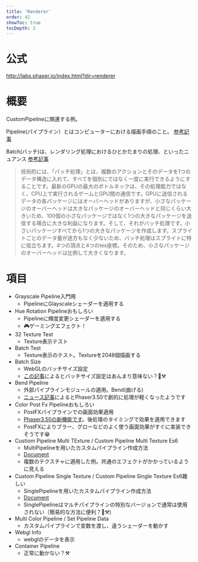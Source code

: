 ```yaml
---
title: 'Renderer'
order: 42
showToc: true
tocDepth: 3
---
```


# 公式

http://labs.phaser.io/index.html?dir=renderer

# 概要

CustomPipelineに関連する例。

Pipeline(パイプライン）とはコンピューターにおける描画手順のこと。
[参考記事](https://yttm-work.jp/shader/shader_0002.html)

Batch(バッチ)は、レンダリング処理におけるひとかたまりの処理、といったニュアンス
[参考記事](https://qastack.jp/gamedev/32910/what-is-the-technical-definition-of-sprite-batching)

> 技術的には、「バッチ処理」とは、複数のアクションとそのデータを1つのデータ構造に入れて、すべてを個別にではなく一度に実行できるようにすることです。最新のGPUの最大のボトルネックは、その処理能力ではなく、CPU上で実行されるゲームとGPU間の通信です。GPUに送信されるデータの各パッケージにはオーバーヘッドがありますが、小さなパッケージのオーバーヘッドは大きなパッケージのオーバーヘッドと同じくらい大きいため、100個の小さなパッケージではなく1つの大きなパッケージを送信する場合に大きな利益になります。そして、それがバッチ処理です。小さいパッケージすべてから1つの大きなパッケージを作成します。スプライトごとのデータ量が途方もなく少ないため、バッチ処理はスプライトに特に役立ちます。4つの頂点と4つのtex座標。そのため、小さなパッケージのオーバーヘッドは比例して大きくなります。

# 項目

- Grayscale Pipeline<Badge color="lightgreen">入門用</Badge>
  - PipelineにGlayscaleシェーダーを適用する
- Hue Rotation Pipeline<Badge color="blue">おもしろい</Badge>
  - Pipelineに輝度変更シェーダーを適用する
  - 🎮ゲーミングエフェクト！
- 32 Texture Test
  - Texture表示テスト
- Batch Test
  - Texture表示のテスト。Textureを2048個描画する
- Batch Size
  - WebGLのバッチサイズ設定
  - [この記事](https://docs.unity3d.com/ja/2019.4/Manual/GPUInstancing.html)によるとバッチサイズ設定はあんまり意味ない？🤔:hammer_and_pick:
- Bend Pipeline
  - 外部パイプラインモジュールの適用。Bend(曲げる)
  - [ニュース記事](https://phaser.io/news/2020/12/phaser-350-released)によるとPhaser3.50で劇的に処理が軽くなったようです
- Color Post Fx Pipeline<Badge color="blue">おもしろい</Badge>
  - PostFXパイプラインでの画面効果適用
  - [Phaser3.50の新機能です](https://phaser.io/news/2020/12/phaser-350-released)。後処理のタイミングで効果を適用できます
  - PostFXによりブラー、グローなどのよく使う画面効果がすぐに実装できそうです😁
- Custiom Pipeline Multi TExture / Custom Pipeline Multi Texture Es6
  - MultiPipelineを用いたカスタムパイプライン作成方法
  - [Document](https://photonstorm.github.io/phaser3-docs/Phaser.Renderer.WebGL.Pipelines.MultiPipeline.html)
  - 複数のテクスチャに適用した例。共通のエフェクトがかかっているように見える
- Custom Pipeline Single Texture / Custom Pipeline Single Texture Es6<Badge color="red">難しい</Badge>
  - SinglePipelineを用いたカスタムパイプライン作成方法
  - [Document](https://photonstorm.github.io/phaser3-docs/Phaser.Renderer.WebGL.Pipelines.SinglePipeline.html)
  - SinglePipelineはマルチパイプラインの特別なバージョンで通常は使用されない（簡易的な方法に便利？🤔:hammer_and_pick:)
- Multi Color Pipeline / Set Pipeline Data
  - カスタムパイプラインで変数を渡し、違うシェーダーを動かす
- Webgl Info
  - webglのデータを表示
- Container Pipeline
  - 正常に動かない？:hammer_and_pick: